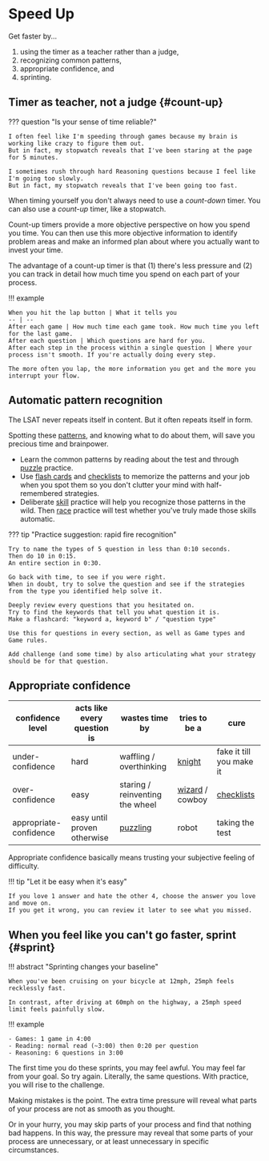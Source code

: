 # Speed Up

Get faster by...

1. using the timer as a teacher rather than a judge,
1. recognizing common patterns,
1. appropriate confidence, and
1. sprinting.

## Timer as teacher, not a judge {#count-up}

??? question "Is your sense of time reliable?"

    I often feel like I'm speeding through games because my brain is working like crazy to figure them out.
    But in fact, my stopwatch reveals that I've been staring at the page for 5 minutes.

    I sometimes rush through hard Reasoning questions because I feel like I'm going too slowly.
    But in fact, my stopwatch reveals that I've been going too fast.

When timing yourself you don't always need to use a *count-down* timer.
You can also use a *count-up* timer, like a stopwatch.

Count-up timers provide a more objective perspective on how you spend you time.
You can then use this more objective information to identify problem areas and make an informed plan about where you actually want to invest your time.

The advantage of a count-up timer is that (1) there's less pressure and (2) you can track in detail how much time you spend on each part of your process.

!!! example

    When you hit the lap button | What it tells you
    -- | --
    After each game | How much time each game took. How much time you left for the last game.
    After each question | Which questions are hard for you.
    After each step in the process within a single question | Where your process isn't smooth. If you're actually doing every step.

    The more often you lap, the more information you get and the more you interrupt your flow.

## Automatic pattern recognition

The LSAT never repeats itself in content.
But it often repeats itself in form.

Spotting these [patterns], and knowing what to do about them, will save you precious time and brainpower.

- Learn the common patterns by reading about the test and through [puzzle] practice.
- Use [flash cards][flash-cards] and [checklists] to memorize the patterns and your job when you spot them so you don't clutter your mind with half-remembered strategies.
- Deliberate [skill] practice will help you recognize those patterns in the wild. Then [race] practice will test whether you've truly made those skills automatic.

??? tip "Practice suggestion: rapid fire recognition"

    Try to name the types of 5 question in less than 0:10 seconds.
    Then do 10 in 0:15.
    An entire section in 0:30.

    Go back with time, to see if you were right.
    When in doubt, try to solve the question and see if the strategies from the type you identified help solve it.

    Deeply review every questions that you hesitated on.
    Try to find the keywords that tell you what question it is.
    Make a flashcard: "keyword a, keyword b" / "question type"

    Use this for questions in every section, as well as Game types and Game rules.

    Add challenge (and some time) by also articulating what your strategy should be for that question.

## Appropriate confidence

confidence level | acts like every question is | wastes time by | tries to be a | cure
-- | -- | -- | -- | --
under-confidence | hard | waffling / overthinking | [knight] | fake it till you make it
over-confidence | easy | staring / reinventing the wheel | [wizard] / cowboy | [checklists]
appropriate-confidence | easy until proven otherwise | [puzzling][puzzle] | robot | taking the test

Appropriate confidence basically means trusting your subjective feeling of difficulty.

!!! tip "Let it be easy when it's easy"

    If you love 1 answer and hate the other 4, choose the answer you love and move on.
    If you get it wrong, you can review it later to see what you missed.

## When you feel like you can't go faster, sprint {#sprint}

!!! abstract "Sprinting changes your baseline"

    When you've been cruising on your bicycle at 12mph, 25mph feels recklessly fast. 
    
    In contrast, after driving at 60mph on the highway, a 25mph speed limit feels painfully slow.

!!! example

    - Games: 1 game in 4:00
    - Reading: normal read (~3:00) then 0:20 per question
    - Reasoning: 6 questions in 3:00

The first time you do these sprints, you may feel awful.
You may feel far from your goal.
So try again.
Literally, the same questions.
With practice, you will rise to the challenge.

Making mistakes is the point.
The extra time pressure will reveal what parts of your process are not as smooth as you thought.

Or in your hurry, you may skip parts of your process and find that nothing bad happens.
In this way, the pressure may reveal that some parts of your process are unnecessary, or at least unnecessary in specific circumstances.

[patterns]: ../how-to-study/patterns.md
[puzzle]: ../how-to-study/practice.md#puzzle-practice
[skill]: ../how-to-study/practice.md#skill-practice
[race]: ../how-to-study/practice.md#race-practice
[checklists]: ../how-to-study/checklists.md
[flash-cards]: ../how-to-study/flashcards.md
[wizard]: ../game/wizards.md
[knight]: ../how-to-study/pitfalls.md#system
